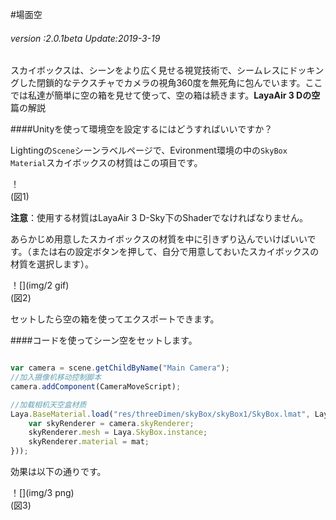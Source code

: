#場面空

###### *version :2.0.1beta   Update:2019-3-19*

スカイボックスは、シーンをより広く見せる視覚技術で、シームレスにドッキングした閉鎖的なテクスチャでカメラの視角360度を無死角に包んでいます。ここでは私達が簡単に空の箱を見せて使って、空の箱は続きます。**LayaAir 3 Dの空**篇の解説

####Unityを使って環境空を設定するにはどうすればいいですか？

Lightingの`Scene`シーンラベルページで、Evironment環境の中の`SkyBox Material`スカイボックスの材質はこの項目です。

！[](img/1.png)<br/>(図1)

**注意**：使用する材質はLayaAir 3 D-Sky下のShaderでなければなりません。

あらかじめ用意したスカイボックスの材質を中に引きずり込んでいけばいいです。（または右の設定ボタンを押して、自分で用意しておいたスカイボックスの材質を選択します）。

！[](img/2 gif)<br/>(図2)

セットしたら空の箱を使ってエクスポートできます。

####コードを使ってシーン空をセットします。


```typescript

var camera = scene.getChildByName("Main Camera");
//加入摄像机移动控制脚本
camera.addComponent(CameraMoveScript);

//加载相机天空盒材质
Laya.BaseMaterial.load("res/threeDimen/skyBox/skyBox1/SkyBox.lmat", Laya.Handler.create(null, function(mat) {
    var skyRenderer = camera.skyRenderer;
    skyRenderer.mesh = Laya.SkyBox.instance;
    skyRenderer.material = mat;
}));
```


効果は以下の通りです。

！[](img/3 png)<br/>(図3)

